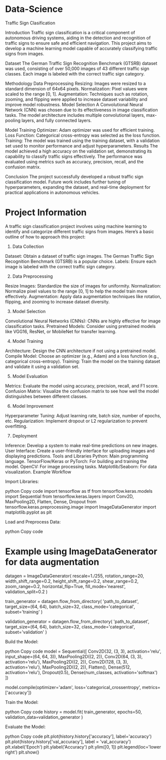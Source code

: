 # Data-Science
Traffic Sign Clasification

Introduction
Traffic sign classification is a critical component of autonomous driving systems, aiding in the detection and recognition of traffic signs to ensure safe and efficient navigation. This project aims to develop a machine learning model capable of accurately classifying traffic signs from images.

Dataset
The German Traffic Sign Recognition Benchmark (GTSRB) dataset was used, consisting of over 50,000 images of 43 different traffic sign classes. Each image is labeled with the correct traffic sign category.

Methodology
Data Preprocessing
Resizing: Images were resized to a standard dimension of 64x64 pixels.
Normalization: Pixel values were scaled to the range [0, 1].
Augmentation: Techniques such as rotation, zooming, and flipping were applied to increase dataset variability and improve model robustness.
Model Selection
A Convolutional Neural Network (CNN) was chosen due to its effectiveness in image classification tasks. The model architecture includes multiple convolutional layers, max-pooling layers, and fully connected layers.

Model Training
Optimizer: Adam optimizer was used for efficient training.
Loss Function: Categorical cross-entropy was selected as the loss function.
Training: The model was trained using the training dataset, with a validation set used to monitor performance and adjust hyperparameters.
Results
The model achieved a high accuracy on the validation set, demonstrating its capability to classify traffic signs effectively. The performance was evaluated using metrics such as accuracy, precision, recall, and the confusion matrix.

Conclusion
The project successfully developed a robust traffic sign classification model. Future work includes further tuning of hyperparameters, expanding the dataset, and real-time deployment for practical applications in autonomous vehicles.

# Project Information

A traffic sign classification project involves using machine learning to identify and categorize different traffic signs from images. Here’s a basic outline of how to approach this project:

1. Data Collection

Dataset: Obtain a dataset of traffic sign images. The German Traffic Sign Recognition Benchmark (GTSRB) is a popular choice.
Labels: Ensure each image is labeled with the correct traffic sign category.

2. Data Preprocessing

Resize Images: Standardize the size of images for uniformity.
Normalization: Normalize pixel values to the range [0, 1] to help the model train more effectively.
Augmentation: Apply data augmentation techniques like rotation, flipping, and zooming to increase dataset diversity.

3. Model Selection

Convolutional Neural Networks (CNNs): CNNs are highly effective for image classification tasks.
Pretrained Models: Consider using pretrained models like VGG16, ResNet, or MobileNet for transfer learning.

4. Model Training

Architecture: Design the CNN architecture if not using a pretrained model.
Compile Model: Choose an optimizer (e.g., Adam) and a loss function (e.g., categorical cross-entropy).
Training: Train the model on the training dataset and validate it using a validation set.

5. Model Evaluation

Metrics: Evaluate the model using accuracy, precision, recall, and F1 score.
Confusion Matrix: Visualize the confusion matrix to see how well the model distinguishes between different classes.

6. Model Improvement

Hyperparameter Tuning: Adjust learning rate, batch size, number of epochs, etc.
Regularization: Implement dropout or L2 regularization to prevent overfitting.

7. Deployment

Inference: Develop a system to make real-time predictions on new images.
User Interface: Create a user-friendly interface for uploading images and displaying predictions.
Tools and Libraries
Python: Main programming language.
TensorFlow/Keras or PyTorch: For building and training the model.
OpenCV: For image processing tasks.
Matplotlib/Seaborn: For data visualization.
Example Workflow

Import Libraries:

python
Copy code
import tensorflow as tf
from tensorflow.keras.models import Sequential
from tensorflow.keras.layers import Conv2D, MaxPooling2D, Flatten, Dense, Dropout
from tensorflow.keras.preprocessing.image import ImageDataGenerator
import matplotlib.pyplot as plt

Load and Preprocess Data:

python
Copy code
# Example using ImageDataGenerator for data augmentation
datagen = ImageDataGenerator(
    rescale=1./255,
    rotation_range=20,
    width_shift_range=0.2,
    height_shift_range=0.2,
    shear_range=0.2,
    zoom_range=0.2,
    horizontal_flip=True,
    fill_mode='nearest',
    validation_split=0.2
)

train_generator = datagen.flow_from_directory(
    'path_to_dataset',
    target_size=(64, 64),
    batch_size=32,
    class_mode='categorical',
    subset='training'
)

validation_generator = datagen.flow_from_directory(
    'path_to_dataset',
    target_size=(64, 64),
    batch_size=32,
    class_mode='categorical',
    subset='validation'
)

Build the Model:

python
Copy code
model = Sequential([
    Conv2D(32, (3, 3), activation='relu', input_shape=(64, 64, 3)),
    MaxPooling2D((2, 2)),
    Conv2D(64, (3, 3), activation='relu'),
    MaxPooling2D((2, 2)),
    Conv2D(128, (3, 3), activation='relu'),
    MaxPooling2D((2, 2)),
    Flatten(),
    Dense(512, activation='relu'),
    Dropout(0.5),
    Dense(num_classes, activation='softmax')
])

model.compile(optimizer='adam', loss='categorical_crossentropy', metrics=['accuracy'])

Train the Model:

python
Copy code
history = model.fit(
    train_generator,
    epochs=50,
    validation_data=validation_generator
)

Evaluate the Model:

python
Copy code
plt.plot(history.history['accuracy'], label='accuracy')
plt.plot(history.history['val_accuracy'], label = 'val_accuracy')
plt.xlabel('Epoch')
plt.ylabel('Accuracy')
plt.ylim([0, 1])
plt.legend(loc='lower right')
plt.show()